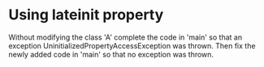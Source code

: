 # Using lateinit property
Without modifying the class 'A' complete the code in 'main' so that an exception UninitializedPropertyAccessException was thrown. Then fix the newly added code in 'main' so that no exception was thrown.